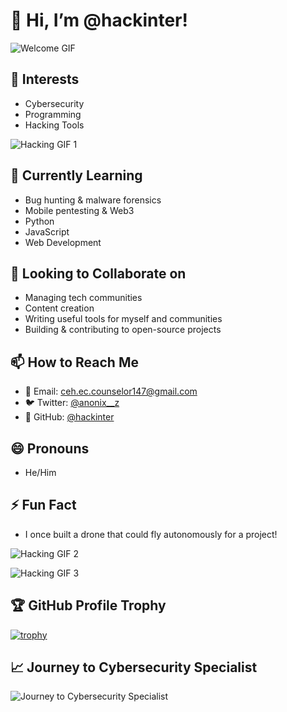 # 👋 Hi, I’m @hackinter!

![Welcome GIF](https://media.giphy.com/media/l0HlNnXG4Q8vO4t2I/giphy.gif)

## 👀 Interests
- Cybersecurity
- Programming
- Hacking Tools

![Hacking GIF 1](https://media.giphy.com/media/3oEjI6SIIHP3N5zXt6/giphy.gif)

## 🌱 Currently Learning
- Bug hunting & malware forensics
- Mobile pentesting & Web3
- Python
- JavaScript
- Web Development

## 💞️ Looking to Collaborate on
- Managing tech communities
- Content creation
- Writing useful tools for myself and communities
- Building & contributing to open-source projects

## 📫 How to Reach Me
- 📧 Email: [ceh.ec.counselor147@gmail.com](mailto:ceh.ec.counselor147@gmail.com)
- 🐦 Twitter: [@anonix__z](https://twitter.com/anonix__z)
- 🐙 GitHub: [@hackinter](https://github.com/hackinter)

## 😄 Pronouns
- He/Him

## ⚡ Fun Fact
- I once built a drone that could fly autonomously for a project!

![Hacking GIF 2](https://media.giphy.com/media/fAnEC88dMv3vK/giphy.gif)

![Hacking GIF 3](https://media.giphy.com/media/d5aY4QRm0M8A8/giphy.gif)

## 🏆 GitHub Profile Trophy
[![trophy](https://github-profile-trophy.vercel.app/?username=hackinter)](https://github.com/ryo-ma/github-profile-trophy)

## 📈 Journey to Cybersecurity Specialist
![Journey to Cybersecurity Specialist](https://private-user-images.githubusercontent.com/168954568/352050706-9c826dd0-fd72-49ba-af60-e79f64344f59.gif)

<!---
hackinter/hackinter is a ✨ special ✨ repository because its README.md (this file) appears on your GitHub profile.
You can click the Preview link to take a look at your changes.
--->
